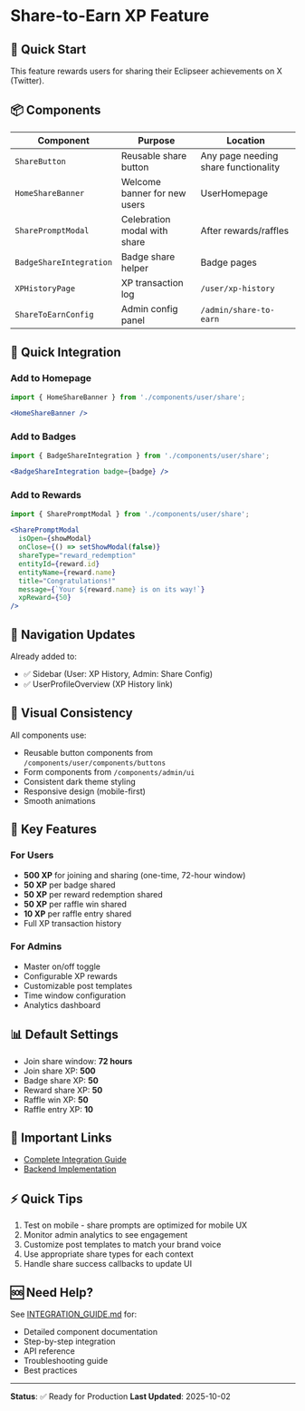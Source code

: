 # Share-to-Earn XP Feature

## 🎯 Quick Start

This feature rewards users for sharing their Eclipseer achievements on X (Twitter).

## 📦 Components

| Component | Purpose | Location |
|-----------|---------|----------|
| `ShareButton` | Reusable share button | Any page needing share functionality |
| `HomeShareBanner` | Welcome banner for new users | UserHomepage |
| `SharePromptModal` | Celebration modal with share | After rewards/raffles |
| `BadgeShareIntegration` | Badge share helper | Badge pages |
| `XPHistoryPage` | XP transaction log | `/user/xp-history` |
| `ShareToEarnConfig` | Admin config panel | `/admin/share-to-earn` |

## 🚀 Quick Integration

### Add to Homepage
```jsx
import { HomeShareBanner } from './components/user/share';

<HomeShareBanner />
```

### Add to Badges
```jsx
import { BadgeShareIntegration } from './components/user/share';

<BadgeShareIntegration badge={badge} />
```

### Add to Rewards
```jsx
import { SharePromptModal } from './components/user/share';

<SharePromptModal
  isOpen={showModal}
  onClose={() => setShowModal(false)}
  shareType="reward_redemption"
  entityId={reward.id}
  entityName={reward.name}
  title="Congratulations!"
  message={`Your ${reward.name} is on its way!`}
  xpReward={50}
/>
```

## 📍 Navigation Updates

Already added to:
- ✅ Sidebar (User: XP History, Admin: Share Config)
- ✅ UserProfileOverview (XP History link)

## 🎨 Visual Consistency

All components use:
- Reusable button components from `/components/user/components/buttons`
- Form components from `/components/admin/ui`
- Consistent dark theme styling
- Responsive design (mobile-first)
- Smooth animations

## 🔑 Key Features

### For Users
- **500 XP** for joining and sharing (one-time, 72-hour window)
- **50 XP** per badge shared
- **50 XP** per reward redemption shared
- **50 XP** per raffle win shared
- **10 XP** per raffle entry shared
- Full XP transaction history

### For Admins
- Master on/off toggle
- Configurable XP rewards
- Customizable post templates
- Time window configuration
- Analytics dashboard

## 📊 Default Settings

- Join share window: **72 hours**
- Join share XP: **500**
- Badge share XP: **50**
- Reward share XP: **50**
- Raffle win XP: **50**
- Raffle entry XP: **10**

## 🔗 Important Links

- [Complete Integration Guide](./INTEGRATION_GUIDE.md)
- [Backend Implementation](../../../../../backend/SHARE_TO_EARN_IMPLEMENTATION.md)

## ⚡ Quick Tips

1. Test on mobile - share prompts are optimized for mobile UX
2. Monitor admin analytics to see engagement
3. Customize post templates to match your brand voice
4. Use appropriate share types for each context
5. Handle share success callbacks to update UI

## 🆘 Need Help?

See [INTEGRATION_GUIDE.md](./INTEGRATION_GUIDE.md) for:
- Detailed component documentation
- Step-by-step integration
- API reference
- Troubleshooting guide
- Best practices

---

**Status**: ✅ Ready for Production
**Last Updated**: 2025-10-02

